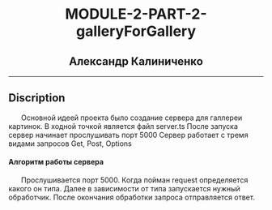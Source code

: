   <h1 align="center">MODULE-2-PART-2-galleryForGallery</h1>
   <h2 align="center">Александр Калиниченко</h2> 
<hr />
<h2> Discription</h2>
  <p style="text-indent: 25px;">Основной идеей проекта было создание сервера для галлереи картинок.
  В ходной точкой является файл server.ts 
  После запуска сервер начинает прослушивать порт 5000
  Сервер работает с тремя видами запросов Get, Post, Options


   <h4> Алгоритм работы сервера</h4>
<p style="text-indent: 25px;">Прослушивается порт 5000. Когда пойман request определяется какого он типа.
Далее в зависимости от типа запускается нужный обработчик. После окончания обработки запроса отправляется ответ.
<br/>

